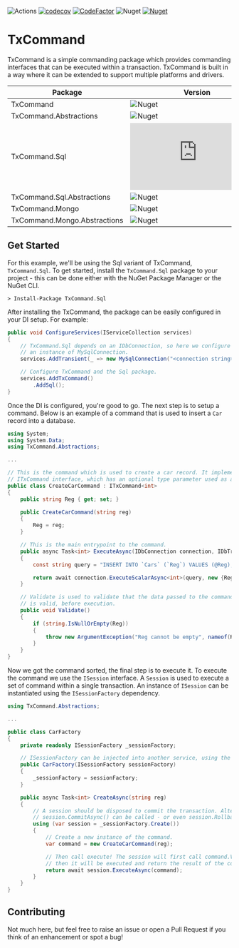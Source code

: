 ![Actions](https://github.com/reecerussell/tx-command/actions/workflows/publish.yaml/badge.svg)
[![codecov](https://codecov.io/gh/reecerussell/tx-command/branch/master/graph/badge.svg?token=2o5osNgjr8)](https://codecov.io/gh/reecerussell/tx-command)
[![CodeFactor](https://www.codefactor.io/repository/github/reecerussell/tx-command/badge)](https://www.codefactor.io/repository/github/reecerussell/tx-command)
![Nuget](https://img.shields.io/nuget/v/TxCommand)
[![Nuget](https://img.shields.io/nuget/dt/TxCommand)](https://www.nuget.org/packages/TxCommand/)

# TxCommand

TxCommand is a simple commanding package which provides commanding interfaces that can be executed within a transaction. TxCommand is built in a way where it can be extended to support multiple platforms and drivers.

| Package                | Version                                                         | Downloads                                                                                                                  |
| ---------------------- | --------------------------------------------------------------- | -------------------------------------------------------------------------------------------------------------------------- |
| TxCommand              | ![Nuget](https://img.shields.io/nuget/v/TxCommand)              | [![Nuget](https://img.shields.io/nuget/dt/TxCommand)](https://www.nuget.org/packages/TxCommand/)                           |
| TxCommand.Abstractions | ![Nuget](https://img.shields.io/nuget/v/TxCommand.Abstractions) | [![Nuget](https://img.shields.io/nuget/dt/TxCommand.Abstractions)](https://www.nuget.org/packages/TxCommand.Abstractions/) |
| TxCommand.Sql | ![Nuget](https://img.shields.io/nuget/v/TxCommand.Sql) | [![Nuget](https://img.shields.io/nuget/dt/TxCommand.Sql)](https://www.nuget.org/packages/TxCommand.Sql/) |
| TxCommand.Sql.Abstractions | ![Nuget](https://img.shields.io/nuget/v/TxCommand.Sql.Abstractions) | [![Nuget](https://img.shields.io/nuget/dt/TxCommand.Sql.Abstractions)](https://www.nuget.org/packages/TxCommand.Sql.Abstractions/) |
| TxCommand.Mongo | ![Nuget](https://img.shields.io/nuget/v/TxCommand.Mongo) | [![Nuget](https://img.shields.io/nuget/dt/TxCommand.Mongo)](https://www.nuget.org/packages/TxCommand.Mongo/) |
| TxCommand.Mongo.Abstractions | ![Nuget](https://img.shields.io/nuget/v/TxCommand.Mongo.Abstractions) | [![Nuget](https://img.shields.io/nuget/dt/TxCommand.Mongo.Abstractions)](https://www.nuget.org/packages/TxCommand.Mongo.Abstractions/) |

## Get Started

For this example, we'll be using the Sql variant of TxCommand, `TxCommand.Sql`. To get started, install the `TxCommand.Sql` package to your project - this can be done either with the NuGet Package Manager or the NuGet CLI.

```
> Install-Package TxCommand.Sql
```

After installing the TxCommand, the package can be easily configured in your DI setup. For example:

```csharp
public void ConfigureServices(IServiceCollection services)
{
    // TxCommand.Sql depends on an IDbConnection, so here we configure
    // an instance of MySqlConnection.
    services.AddTransient(_ => new MySqlConnection("<connection string>"));

    // Configure TxCommand and the Sql package.
    services.AddTxCommand()
        .AddSql();
}
```

Once the DI is configured, you're good to go. The next step is to setup a command. Below is an example of a command that is used to insert a `Car` record into a database.

```csharp
using System;
using System.Data;
using TxCommand.Abstractions;

...

// This is the command which is used to create a car record. It implemented the
// ITxCommand interface, which has an optional type parameter used as a result.
public class CreateCarCommand : ITxCommand<int>
{
    public string Reg { get; set; }

    public CreateCarCommand(string reg)
    {
        Reg = reg;
    }

    // This is the main entrypoint to the command.
    public async Task<int> ExecuteAsync(IDbConnection connection, IDbTransaction transaction)
    {
        const string query = "INSERT INTO `Cars` (`Reg`) VALUES (@Reg); SELECT LAST_INSERT_ID();";

        return await connection.ExecuteScalarAsync<int>(query, new {Reg}, transaction);
    }

    // Validate is used to validate that the data passed to the command
    // is valid, before execution.
    public void Validate()
    {
        if (string.IsNullOrEmpty(Reg))
        {
            throw new ArgumentException("Reg cannot be empty", nameof(Reg));
        }
    }
}
```

Now we got the command sorted, the final step is to execute it. To execute the command we use the `ISession` interface. A `Session` is used to execute a set of command within a single transaction. An instance of `ISession` can be instantiated using the `ISessionFactory` dependency.

```csharp
using TxCommand.Abstractions;

...

public class CarFactory
{
    private readonly ISessionFactory _sessionFactory;

    // ISessionFactory can be injected into another service, using the DI container.
    public CarFactory(ISessionFactory sessionFactory)
    {
        _sessionFactory = sessionFactory;
    }

    public async Task<int> CreateAsync(string reg)
    {
        // A session should be disposed to commit the transaction. Alternatively,
        // session.CommitAsync() can be called - or even session.RollbackAsync();
        using (var session = _sessionFactory.Create())
        {
            // Create a new instance of the command.
            var command = new CreateCarCommand(reg);

            // Then call execute! The session will first call command.Validate(),
            // then it will be executed and return the result of the command.
            return await session.ExecuteAsync(command);
        }
    }
}

```

## Contributing

Not much here, but feel free to raise an issue or open a Pull Request if you think of an enhancement or spot a bug!
